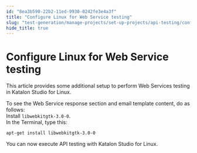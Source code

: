 ```yaml
---
id: "8ea3b590-22b2-11ed-9930-0242fe3e4a3f"
title: "Configure Linux for Web Service testing"
slug: "test-generation/manage-projects/set-up-projects/api-testing/configure-linux-for-web-service-testing"
hide_title: true
---
```


# <a id="task-3459" class="anchor_top_offset"/><a id="ariaid-title1" class="anchor_top_offset"/>Configure Linux for Web Service testing

<p xmlns="http://www.w3.org/1999/xhtml" className="shortdesc">This article provides some additional setup to perform Web Services testing in <span className="ph">Katalon Studio</span> for Linux.</p> 
<section xmlns="http://www.w3.org/1999/xhtml" className="section context">To see the Web Service response section and email template content, do as follows:</section> 
<div xmlns="http://www.w3.org/1999/xhtml" className="li step p"><span className="ph cmd">Install <code className="ph codeph">libwebkitgtk-3.0-0</code>.</span><div className="itemgroup tutorialinfo">In the Terminal, type this:<pre className="pre codeblock"><code>apt-get install libwebkitgtk-3.0-0</code></pre></div></div>
<section xmlns="http://www.w3.org/1999/xhtml" className="section result">You can now execute API testing with <span className="ph">Katalon Studio</span> for Linux.</section> 
